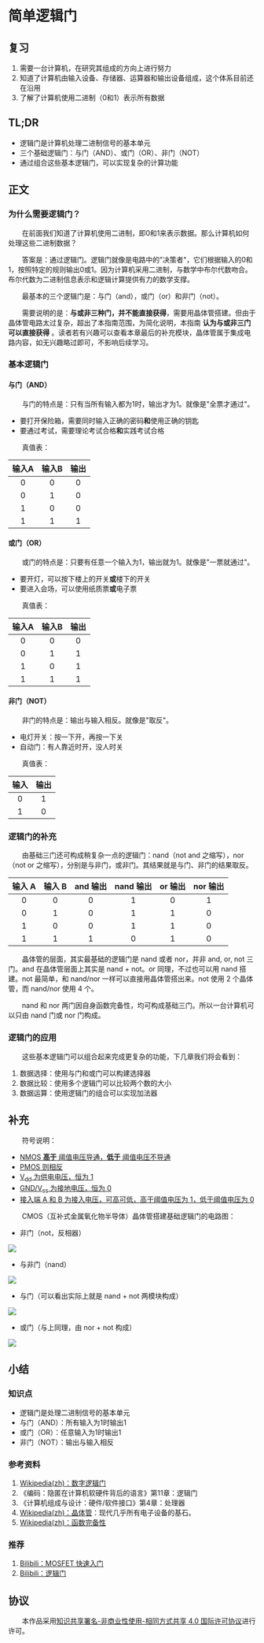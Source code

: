 # 简单逻辑门

## 复习

1. 需要一台计算机，在研究其组成的方向上进行努力
2. 知道了计算机由输入设备、存储器、运算器和输出设备组成，这个体系目前还在沿用
3. 了解了计算机使用二进制（0和1）表示所有数据

## TL;DR

- 逻辑门是计算机处理二进制信号的基本单元
- 三个基础逻辑门：与门（AND）、或门（OR）、非门（NOT）
- 通过组合这些基本逻辑门，可以实现复杂的计算功能

## 正文

### 为什么需要逻辑门？

　　在前面我们知道了计算机使用二进制，即0和1来表示数据。那么计算机如何处理这些二进制数据？

　　答案是：通过逻辑门。逻辑门就像是电路中的"决策者"，它们根据输入的0和1，按照特定的规则输出0或1。因为计算机采用二进制，与数学中布尔代数吻合。布尔代数为二进制信息表示和逻辑计算提供有力的数学支撑。

　　最基本的三个逻辑门是：与门（and），或门（or）和非门（not）。

　　需要说明的是：**与或非三种门，并不能直接获得**，需要用晶体管搭建。但由于晶体管电路太过复杂，超出了本指南范围，为简化说明，本指南 **认为与或非三门可以直接获得** 。读者若有兴趣可以查看本章最后的补充模块，晶体管属于集成电路内容，如无兴趣略过即可，不影响后续学习。

### 基本逻辑门

#### 与门（AND）

　　与门的特点是：只有当所有输入都为1时，输出才为1。就像是"全票才通过"。

- 要打开保险箱，需要同时输入正确的密码**和**使用正确的钥匙
- 要通过考试，需要理论考试合格**和**实践考试合格

　　真值表：

| 输入A | 输入B | 输出 |
|:-----:|:-----:|:----:|
|   0   |   0   |  0   |
|   0   |   1   |  0   |
|   1   |   0   |  0   |
|   1   |   1   |  1   |

#### 或门（OR）

　　或门的特点是：只要有任意一个输入为1，输出就为1。就像是"一票就通过"。

- 要开灯，可以按下楼上的开关**或**楼下的开关
- 要进入会场，可以使用纸质票**或**电子票

　　真值表：

| 输入A | 输入B | 输出 |
|:-----:|:-----:|:----:|
|   0   |   0   |  0   |
|   0   |   1   |  1   |
|   1   |   0   |  1   |
|   1   |   1   |  1   |

#### 非门（NOT）

　　非门的特点是：输出与输入相反。就像是"取反"。

- 电灯开关：按一下开，再按一下关
- 自动门：有人靠近时开，没人时关

　　真值表：

| 输入 | 输出 |
|:----:|:----:|
|  0   |  1   |
|  1   |  0   |

### 逻辑门的补充

　　由基础三门还可构成稍复杂一点的逻辑门：nand（not and 之缩写），nor（not or 之缩写），分别是与非门，或非门。其结果就是与门、非门的结果取反。

| 输入 A | 输入 B | and 输出 | nand 输出 | or 输出 | nor 输出 |
| :----: | :----: | :------: | :-------: | :-----: | :------: |
|   0    |   0    |    0     |     1     |    0    |    1     |
|   0    |   1    |    0     |     1     |    1    |    0     |
|   1    |   0    |    0     |     1     |    1    |    0     |
|   1    |   1    |    1     |     0     |    1    |    0     |

　　晶体管的层面，其实最基础的逻辑门是 nand 或者 nor，并非 and, or, not 三门。and 在晶体管层面上其实是 nand + not。or 同理，不过也可以用 nand 搭建。not 最简单，和 nand/nor 一样可以直接用晶体管搭出来。not 使用 2 个晶体管，而 nand/nor 使用 4 个。

　　nand 和 nor 两门因自身函数完备性，均可构成基础三门。所以一台计算机可以只由 nand 门或 nor 门构成。

### 逻辑门的应用

　　这些基本逻辑门可以组合起来完成更复杂的功能，下几章我们将会看到：

1. 数据选择：使用与门和或门可以构建选择器
2. 数据比较：使用多个逻辑门可以比较两个数的大小
3. 数据运算：使用逻辑门的组合可以实现加法器

## 补充

　　符号说明：

- <u>NMOS **高于** 阈值电压导通，**低于** 阈值电压不导通</u>
- <u>PMOS 则相反</u>
- <u>V<sub>dd</sub> 为供电电压，恒为 1</u>
- <u>GND/V<sub>ss</sub> 为接地电压，恒为 0</u>
- <u>接入端 A 和 B 为接入电压，可高可低，高于阈值电压为 1，低于阈值电压为 0</u>

　　CMOS（互补式金属氧化物半导体）晶体管搭建基础逻辑门的电路图：

- 非门（not，反相器）

![](https://raw.githubusercontent.com/TinySnow/GithubImageHosting/main/blog/technology/cs-teaching/chapter-3/cmos-inverter.png)

- 与非门（nand）

![](https://raw.githubusercontent.com/TinySnow/GithubImageHosting/main/blog/technology/cs-teaching/chapter-3/cmos-nand.png)

- 与门（可以看出实际上就是 nand + not 两模块构成）

![](https://raw.githubusercontent.com/TinySnow/GithubImageHosting/main/blog/technology/cs-teaching/chapter-3/cmos-add.png)

- 或门（与上同理，由 nor + not 构成）

![](https://raw.githubusercontent.com/TinySnow/GithubImageHosting/main/blog/technology/cs-teaching/chapter-3/cmos-or.png)

## 小结

### 知识点

- 逻辑门是处理二进制信号的基本单元
- 与门（AND）：所有输入为1时输出1
- 或门（OR）：任意输入为1时输出1
- 非门（NOT）：输出与输入相反

### 参考资料

1. [Wikipedia(zh)：数字逻辑门](https://zh.wikipedia.org/wiki/%E9%82%8F%E8%BC%AF%E9%96%98)
2. 《编码：隐匿在计算机软硬件背后的语言》第11章：逻辑门
3. 《计算机组成与设计：硬件/软件接口》第4章：处理器
4. [Wikipedia(zh)：晶体管](https://zh.wikipedia.org/wiki/晶体管)：现代几乎所有电子设备的基石。
5. [Wikipedia(zh)：函数完备性](https://zh.wikipedia.org/zh-hans/完备性)

### 推荐

1. [Bilibili：MOSFET 快速入门](https://www.bilibili.com/video/BV1nL411x7jH/)
2. [Bilibili：逻辑门](https://www.bilibili.com/video/BV18M4y137Cr/)

## 协议

　　本作品采用[知识共享署名-非商业性使用-相同方式共享 4.0 国际许可协议](https://creativecommons.org/licenses/by-nc-sa/4.0/deed.zh)进行许可。